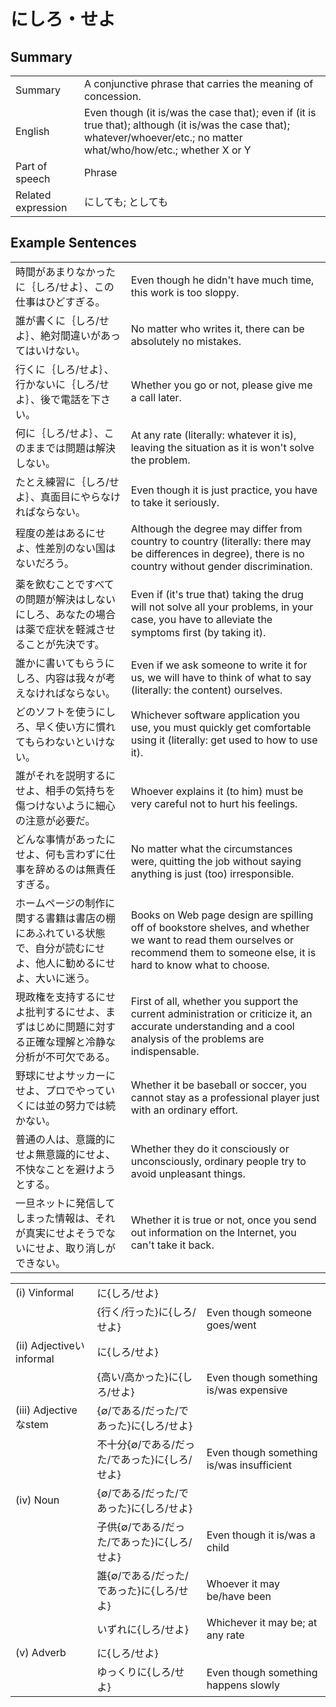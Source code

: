 # にしろ・せよ

## Summary

<table><tr>   <td>Summary</td>   <td>A conjunctive phrase that carries the meaning of concession.</td></tr><tr>   <td>English</td>   <td>Even though (it is/was the case that); even if (it is true that); although (it is/was the case that); whatever/whoever/etc.; no matter what/who/how/etc.; whether X or Y</td></tr><tr>   <td>Part of speech</td>   <td>Phrase</td></tr><tr>   <td>Related expression</td>   <td>にしても; としても</td></tr></table>

## Example Sentences

<table><tr>   <td>時間があまりなかったに｛しろ/せよ｝、この仕事はひどすぎる。</td>   <td>Even though he didn't have much time, this work is too sloppy.</td></tr><tr>   <td>誰が書くに｛しろ/せよ｝、絶対間違いがあってはいけない。</td>   <td>No matter who writes it, there can be absolutely no mistakes.</td></tr><tr>   <td>行くに｛しろ/せよ｝、行かないに｛しろ/せよ｝、後で電話を下さい。</td>   <td>Whether you go or not, please give me a call later.</td></tr><tr>   <td>何に｛しろ/せよ｝、このままでは問題は解決しない。</td>   <td>At any rate (literally: whatever it is), leaving the situation as it is won't solve the problem.</td></tr><tr>   <td>たとえ練習に｛しろ/せよ｝、真面目にやらなければならない。</td>   <td>Even though it is just practice, you have to take it seriously.</td></tr><tr>   <td>程度の差はあるにせよ、性差別のない国はないだろう。</td>   <td>Although the degree may differ from country to country (literally: there may be differences in degree), there is no country without gender discrimination.</td></tr><tr>   <td>薬を飲むことですべての問題が解決はしないにしろ、あなたの場合は薬で症状を軽減させることが先決です。</td>   <td>Even if (it's true that) taking the drug will not solve all your problems, in your case, you have to alleviate the symptoms ﬁrst (by taking it).</td></tr><tr>   <td>誰かに書いてもらうにしろ、内容は我々が考えなければならない。</td>   <td>Even if we ask someone to write it for us, we will have to think of what to say (literally: the content) ourselves.</td></tr><tr>   <td>どのソフトを使うにしろ、早く使い方に慣れてもらわないといけない。</td>   <td>Whichever software application you use, you must quickly get comfortable using it (literally: get used to how to use it).</td></tr><tr>   <td>誰がそれを説明するにせよ、相手の気持ちを傷つけないように細心の注意が必要だ。</td>   <td>Whoever explains it (to him) must be very careful not to hurt his feelings.</td></tr><tr>   <td>どんな事情があったにせよ、何も言わずに仕事を辞めるのは無責任すぎる。</td>   <td>No matter what the circumstances were, quitting the job without saying anything is just (too) irresponsible.</td></tr><tr>   <td>ホームページの制作に関する書籍は書店の棚にあふれている状態で、自分が読むにせよ、他人に勧めるにせよ、大いに迷う。</td>   <td>Books on Web page design are spilling off of bookstore shelves, and whether we want to read them ourselves or recommend them to someone else, it is hard to know what to choose.</td></tr><tr>   <td>現政権を支持するにせよ批判するにせよ、まずはじめに問題に対する正確な理解と冷静な分析が不可欠である。</td>   <td>First of all, whether you support the current administration or criticize it, an accurate understanding and a cool analysis of the problems are indispensable.</td></tr><tr>   <td>野球にせよサッカーにせよ、プロでやっていくには並の努力では続かない。</td>   <td>Whether it be baseball or soccer, you cannot stay as a professional player just with an ordinary effort.</td></tr><tr>   <td>普通の人は、意識的にせよ無意識的にせよ、不快なことを避けようとする。</td>   <td>Whether they do it consciously or unconsciously, ordinary people try to avoid unpleasant things.</td></tr><tr>   <td>一旦ネットに発信してしまった情報は、それが真実にせよそうでないにせよ、取り消しができない。</td>   <td>Whether it is true or not, once you send out information on the Internet, you can't take it back.</td></tr></table>

<table class="table"><tbody><tr class="tr head"><td class="td"><span class="numbers">(i)</span> <span class="bold">Vinformal</span></td><td class="td"><span class="concept">に</span><span>{</span><span class="concept">しろ</span><span>/</span><span class="concept">せよ</span><span>}</span></td><td class="td"></td></tr><tr class="tr"><td class="td"></td><td class="td"><span>{行く/行った}</span><span class="concept">に</span><span>{</span><span class="concept">しろ</span><span>/</span><span class="concept">せよ</span><span>}</span></td><td class="td"><span>Even though someone goes/went</span></td></tr><tr class="tr head"><td class="td"><span class="numbers">(ii)</span> <span class="bold">Adjectiveいinformal</span></td><td class="td"><span class="concept">に</span><span>{</span><span class="concept">しろ</span><span>/</span><span class="concept">せよ</span><span>}</span></td><td class="td"></td></tr><tr class="tr"><td class="td"></td><td class="td"><span>{高い/高かった}</span><span class="concept">に</span><span>{</span><span class="concept">しろ</span><span>/</span><span class="concept">せよ</span><span>}</span></td><td class="td"><span>Even though something is/was expensive</span></td></tr><tr class="tr head"><td class="td"><span class="numbers">(iii)</span> <span class="bold">Adjectiveなstem</span></td><td class="td"><span>{∅/である/だった/であった}</span><span class="concept">に</span><span>{</span><span class="concept">しろ</span><span>/<span class="concept">せよ</span><span>}</span></span></td><td class="td"></td></tr><tr class="tr"><td class="td"></td><td class="td"><span>不十分{∅/である/だった/であった}</span><span class="concept">に</span><span>{</span><span class="concept">しろ</span><span>/</span><span class="concept">せよ</span><span>}</span></td><td class="td"><span>Even though something is/was insufficient</span></td></tr><tr class="tr head"><td class="td"><span class="numbers">(iv)</span> <span class="bold">Noun</span></td><td class="td"><span>{∅/である/だった/であった}</span><span class="concept">に</span><span>{</span><span class="concept">しろ</span><span>/</span><span class="concept">せよ</span><span>}</span></td><td class="td"></td></tr><tr class="tr"><td class="td"></td><td class="td"><span>子供{∅/である/だった/であった}</span><span class="concept">に</span><span>{</span><span class="concept">しろ</span><span>/</span><span class="concept">せよ</span><span>}</span></td><td class="td"><span>Even though it is/was a child</span></td></tr><tr class="tr"><td class="td"></td><td class="td"><span>誰{∅/である/だった/であった}</span><span class="concept">に</span><span>{</span><span class="concept">しろ</span><span>/</span><span class="concept">せよ</span><span>}</span></td><td class="td"><span>Whoever it may be/have been</span></td></tr><tr class="tr"><td class="td"></td><td class="td"><span>いずれ</span><span class="concept">に</span><span>{</span><span class="concept">しろ</span><span>/</span><span class="concept">せよ</span><span>}</span></td><td class="td"><span>Whichever it may be; at any rate</span></td></tr><tr class="tr head"><td class="td"><span class="numbers">(v)</span> <span class="bold">Adverb</span></td><td class="td"><span class="concept">に</span><span>{</span><span class="concept">しろ</span><span>/</span><span class="concept">せよ</span><span>}</span></td><td class="td"></td></tr><tr class="tr"><td class="td"></td><td class="td"><span>ゆっくり</span><span class="concept">に</span><span>{</span><span class="concept">しろ</span><span>/</span><span class="concept">せよ</span><span>}</span></td><td class="td"><span>Even though something happens slowly</span></td></tr></tbody></table>


